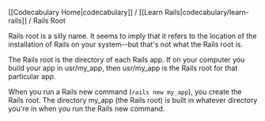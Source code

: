 [[Codecabulary Home|codecabulary]] / [[Learn Rails|codecabulary/learn-rails]] / Rails Root

<!-- ---title: Rails Root -->

Rails root is a silly name. It seems to imply that it refers to the location of the installation of Rails on your system--but that's not what the Rails root is.

The Rails root is the directory of each Rails app. If on your computer you build your app in usr/my_app, then usr/my_app is the Rails root for that particular app. 

When you run a Rails new command (`rails new my_app`), you create the Rails root. The directory my_app (the Rails root) is built in whatever directory you're in when you run the Rails new command. 
